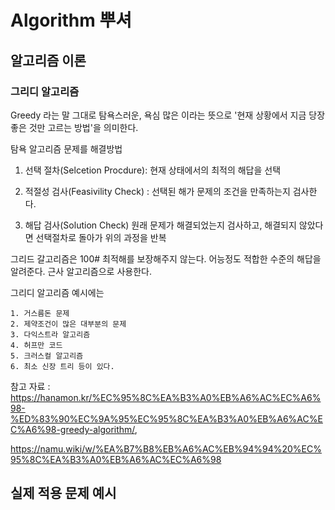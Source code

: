 # Algorithm 뿌셔


## 알고리즘 이론


### 그리디 알고리즘
Greedy 라는 말 그대로 탐욕스러운, 욕심 많은 이라는 뜻으로 '현재 상황에서 지금 당장 좋은 것만 고르는 방법'을 의미한다.

탐욕 알고리즘 문제를 해결방법

1. 선택 절차(Selcetion Procdure): 현재 상태에서의 최적의 해답을 선택

2. 적절성 검사(Feasivility Check) : 선택된 해가 문제의 조건을 만족하는지 검사한다.

3. 해답 검사(Solution Check) 원래 문제가 해결되었는지 검사하고, 해결되지 않았다면 선택절차로 돌아가 위의 과정을 반복

그리드 갈고리즘은 100# 최적해를 보장해주지 않는다. 어능정도 적합한 수준의 해답을 알려준다. 근사 알고리즘으로 사용한다.

그리디 알고리즘 예시에는

    1. 거스름돈 문제
    2. 제약조건이 많은 대부분의 문제
    3. 다익스트라 알고리즘
    4. 허프만 코드
    5. 크러스컬 알고리즘
    6. 최소 신장 트리 등이 있다.
참고 자료 : https://hanamon.kr/%EC%95%8C%EA%B3%A0%EB%A6%AC%EC%A6%98-%ED%83%90%EC%9A%95%EC%95%8C%EA%B3%A0%EB%A6%AC%EC%A6%98-greedy-algorithm/,

https://namu.wiki/w/%EA%B7%B8%EB%A6%AC%EB%94%94%20%EC%95%8C%EA%B3%A0%EB%A6%AC%EC%A6%98


## 실제 적용 문제 예시

